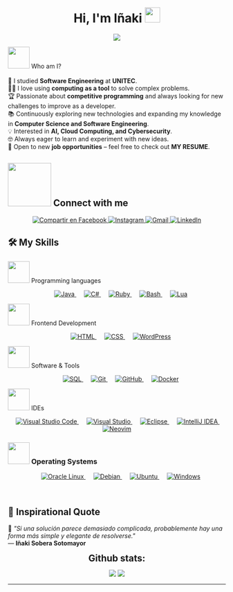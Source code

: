 <h1 align="center">
  Hi, I'm Iñaki 
  <img src="https://media.giphy.com/media/hvRJCLFzcasrR4ia7z/giphy.gif" width="35">
</h1>

<p align="center">
  <a href="https://github.com/DenverCoder1/readme-typing-svg">
    <img src="https://readme-typing-svg.herokuapp.com?font=Time+New+Roman&color=%23C8BE25&size=25&center=true&vCenter=true&width=600&height=100&lines=Software+Engineer;Passionate+about+Technology+%26+Development;Always+Learning+New+Things;Exploring+AI%2C+Cloud+%26+Cybersecurity;Building+Innovative+Projects">
  </a>
</p>

<picture><img src = "https://github.com/7oSkaaa/7oSkaaa/blob/main/Images/about_me.gif?raw=true" width = 50px></picture> Who am I?
<br>
<br>
🏫 I studied **Software Engineering** at **UNITEC**.  
🧑‍💻 I love using **computing as a tool** to solve complex problems.  
🏆 Passionate about **competitive programming** and always looking for new challenges to improve as a developer.  
📚 Continuously exploring new technologies and expanding my knowledge in **Computer Science and Software Engineering**.  
💡 Interested in **AI, Cloud Computing, and Cybersecurity**.  
🤓 Always eager to learn and experiment with new ideas.  
🤔 Open to new **job opportunities** – feel free to check out **MY RESUME**.  

## <picture> <img src="https://github.com/7oSkaaa/7oSkaaa/blob/main/Images/Connect-with-me.gif?raw=true" width="100px"> </picture> Connect with me
<p align="center">
  
  <a href="https://www.facebook.com/share/1Dk3V5uxmc/" target="_blank">
    <img src="https://img.shields.io/badge/Facebook-%231877F2.svg?style=for-the-badge&logo=facebook&logoColor=white" alt="Compartir en Facebook">

</a>
  <a href="https://www.instagram.com/near7857" target="_blank">
    <img src="https://img.shields.io/badge/Instagram-%23E4405F.svg?style=for-the-badge&logo=Instagram&logoColor=white" alt="Instagram">
  </a>
  <a href="mailto:inakisobera8@gmail.com">
    <img src="https://img.shields.io/badge/Gmail-D14836.svg?style=for-the-badge&logo=Gmail&logoColor=white" alt="Gmail">
  </a>
  <a href="https://www.linkedin.com/in/i%C3%B1aki-sobera-sotomayor-40a87b300?utm_source=share&utm_campaign=share_via&utm_content=profile&utm_medium=android_app" target="_blank">
    <img src="https://img.shields.io/badge/LinkedIn-%230A66C2.svg?style=for-the-badge&logo=LinkedIn&logoColor=white" alt="LinkedIn">
  </a>
</p>


## 🛠️ My Skills

### <picture> 

<picture> <img src="https://cdn.jsdelivr.net/gh/devicons/devicon/icons/java/java-original.svg" width="50px"></picture> Programming languages

<p align="center"> 
  &emsp;
  <a href="https://www.java.com" target="_blank"> 
    <img alt="Java" src="https://img.shields.io/badge/Java-%23007396.svg?style=for-the-badge&logo=java&logoColor=white">
  </a>
  &emsp;
  <a href="https://learn.microsoft.com/en-us/dotnet/csharp/" target="_blank">
    <img alt="C#" src="https://img.shields.io/badge/C%23-%23239120.svg?style=for-the-badge&logo=c-sharp&logoColor=white">
  </a>
  &emsp;
  <a href="https://www.ruby-lang.org" target="_blank">
    <img alt="Ruby" src="https://img.shields.io/badge/Ruby-%23CC342D.svg?style=for-the-badge&logo=ruby&logoColor=white">
  </a>
  &emsp;
  <a href="https://www.gnu.org/software/bash/" target="_blank">
    <img alt="Bash" src="https://img.shields.io/badge/Bash-%234EAA25.svg?style=for-the-badge&logo=gnu-bash&logoColor=white">
  </a>
  &emsp;
  <a href="https://www.lua.org" target="_blank">
    <img alt="Lua" src="https://img.shields.io/badge/Lua-%230099C6.svg?style=for-the-badge&logo=lua&logoColor=white">
  </a>
</p>


<picture> <img src = "https://github.com/7oSkaaa/7oSkaaa/blob/main/Images/Front_End.gif?raw=true" width = 50px>  </picture> Frontend Development

<p align="center"> 
  &emsp;
  <a href="https://developer.mozilla.org/en-US/docs/Web/HTML" target="_blank"> 
    <img alt="HTML" src="https://img.shields.io/badge/HTML5-%23E34F26.svg?style=for-the-badge&logo=html5&logoColor=white">
  </a>
  &emsp;
  <a href="https://developer.mozilla.org/en-US/docs/Web/CSS" target="_blank">
    <img alt="CSS" src="https://img.shields.io/badge/CSS3-%231572B6.svg?style=for-the-badge&logo=css3&logoColor=white">
  </a>
  &emsp;
  <a href="https://wordpress.org/" target="_blank">
    <img alt="WordPress" src="https://img.shields.io/badge/WordPress-%23117AC9.svg?style=for-the-badge&logo=wordpress&logoColor=white">
  </a>
</p>


 <picture> <img src = "https://github.com/7oSkaaa/7oSkaaa/blob/main/Images/Software_Tools.gif?raw=true" width = 50px>  </picture> Software & Tools


<p align="center"> 
  &emsp;
  <a href="https://www.mysql.com/" target="_blank">
    <img alt="SQL" src="https://img.shields.io/badge/SQL-%234479A1.svg?style=for-the-badge&logo=mysql&logoColor=white">
  </a>
  &emsp;
  <a href="https://git-scm.com/" target="_blank">
    <img alt="Git" src="https://img.shields.io/badge/Git-%23F05033.svg?style=for-the-badge&logo=git&logoColor=white">
  </a>
  &emsp;
  <a href="https://github.com/" target="_blank">
    <img alt="GitHub" src="https://img.shields.io/badge/GitHub-%23121011.svg?style=for-the-badge&logo=github&logoColor=white">
  </a>
  &emsp;
  <a href="https://www.docker.com/" target="_blank">
    <img alt="Docker" src="https://img.shields.io/badge/Docker-%230db7ed.svg?style=for-the-badge&logo=docker&logoColor=white">
  </a>
</p>


 

<picture> <img src = "https://github.com/7oSkaaa/7oSkaaa/blob/main/Images/IDEs.gif?raw=true" width = 50px>  </picture> IDEs

<p align="center">
  &emsp;
  <a href="https://code.visualstudio.com/" target="_blank">
    <img alt="Visual Studio Code" src="https://img.shields.io/badge/Visual%20Studio%20Code-0078D7.svg?style=for-the-badge&logo=visual-studio-code&logoColor=white">
  </a>
  &emsp;
  <a href="https://visualstudio.microsoft.com/" target="_blank">
    <img alt="Visual Studio" src="https://img.shields.io/badge/Visual%20Studio-5C2D91.svg?style=for-the-badge&logo=visual-studio&logoColor=white">
  </a>
  &emsp;
  <a href="https://www.eclipse.org/ide/" target="_blank">
    <img alt="Eclipse" src="https://img.shields.io/badge/Eclipse-2C2255.svg?style=for-the-badge&logo=eclipse&logoColor=white">
  </a>
  &emsp;
  <a href="https://www.jetbrains.com/idea/" target="_blank">
    <img alt="IntelliJ IDEA" src="https://img.shields.io/badge/IntelliJ%20IDEA-000000.svg?style=for-the-badge&logo=intellij-idea&logoColor=white">
  </a>
  &emsp;
  <a href="https://neovim.io/" target="_blank">
    <img alt="Neovim" src="https://img.shields.io/badge/Neovim-57A143.svg?style=for-the-badge&logo=neovim&logoColor=white">
  </a>
</p>


 ### <picture> <img src = "https://github.com/7oSkaaa/7oSkaaa/blob/main/Images/OS.gif?raw=true" width = 50px>  </picture> Operating Systems

 
<p align="center">
  &emsp;
  <a href="https://www.oracle.com/linux/" target="_blank">
    <img src="https://img.shields.io/badge/Oracle%20Linux-%23F80000.svg?style=for-the-badge&logo=oracle&logoColor=white" alt="Oracle Linux">
  </a>
  &emsp;
  <a href="https://www.debian.org/" target="_blank">
    <img src="https://img.shields.io/badge/Debian-%23A81D33.svg?style=for-the-badge&logo=debian&logoColor=white" alt="Debian">
  </a>
  &emsp;
  <a href="https://ubuntu.com/" target="_blank">
    <img src="https://img.shields.io/badge/Ubuntu-%23E95420.svg?style=for-the-badge&logo=ubuntu&logoColor=white" alt="Ubuntu">
  </a>
  &emsp;
  <a href="https://www.microsoft.com/windows/" target="_blank">
    <img src="https://img.shields.io/badge/Windows-%230078D6.svg?style=for-the-badge&logo=windows&logoColor=white" alt="Windows">
  </a>
</p>


<br> 

## 🌟 Inspirational Quote  

📢 *"Si una solución parece demasiado complicada, probablemente hay una forma más simple y elegante de resolverse."*  
— **Iñaki Sobera Sotomayor**  

<div align="center">
<h2 align="center" style="margin: 5px 10px;">Github stats:</h2> 

[![](https://github-readme-stats.vercel.app/api?username=elanza-48&show_icons=true&theme=tokyonight&hide_border=true&locale=en)](https://github.com/Elanza-48)
[![](https://github-readme-streak-stats.herokuapp.com/?user=elanza-48&theme=material-palenight)](https://github.com/Elanza-48)
</div>

----





